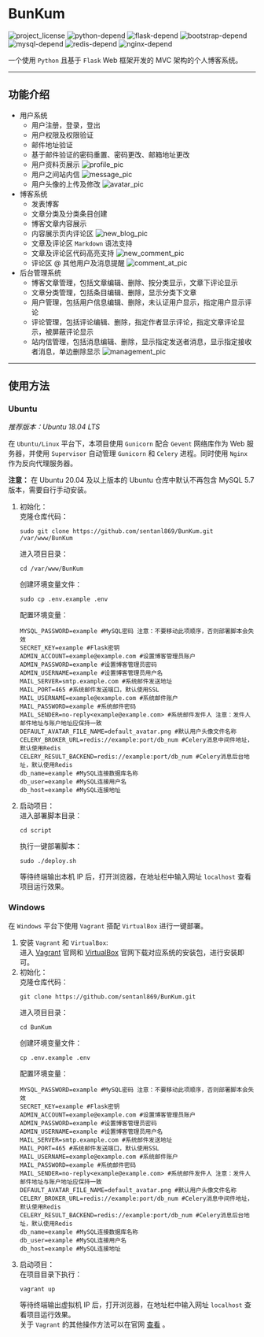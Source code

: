 # BunKum
![project_license](https://badgen.net/badge/License/GPL-3.0/green)
![python-depend](https://badgen.net/badge/Python/3.6.8+/blue)
![flask-depend](https://badgen.net/badge/Flask/1.1.1+/yellow)
![bootstrap-depend](https://badgen.net/badge/Bootstrap/3.3.7/red)
![mysql-depend](https://badgen.net/badge/MySQL/5.7/orange)
![redis-depend](https://badgen.net/badge/Redis/4.0.9+/cyan)
![nginx-depend](https://badgen.net/badge/Nginx/1.14.0+/purple)

一个使用 `Python` 且基于 `Flask` Web 框架开发的 MVC 架构的个人博客系统。
***
## 功能介绍
- 用户系统
    - 用户注册，登录，登出
    - 用户权限及权限验证
    - 邮件地址验证
    - 基于邮件验证的密码重置、密码更改、邮箱地址更改
    - 用户资料页展示
      ![profile_pic](/screenshot/profile.gif)
    - 用户之间站内信
      ![message_pic](/screenshot/message.gif)
    - 用户头像的上传及修改
      ![avatar_pic](/screenshot/avatar_upload.gif)
- 博客系统
    - 发表博客
    - 文章分类及分类条目创建
    - 博客文章内容展示
    - 内容展示页内评论区
      ![new_blog_pic](/screenshot/new_blog.gif)
    - 文章及评论区 `Markdown` 语法支持
    - 文章及评论区代码高亮支持
      ![new_comment_pic](/screenshot/new_comment.gif)
    - 评论区 @ 其他用户及消息提醒
      ![comment_at_pic](/screenshot/comment_at.gif)
- 后台管理系统
    - 博客文章管理，包括文章编辑、删除、按分类显示，文章下评论显示
    - 文章分类管理，包括条目编辑、删除，显示分类下文章
    - 用户管理，包括用户信息编辑、删除，未认证用户显示，指定用户显示评论
    - 评论管理，包括评论编辑、删除，指定作者显示评论，指定文章评论显示，被屏蔽评论显示
    - 站内信管理，包括消息编辑、删除，显示指定发送者消息，显示指定接收者消息，单边删除显示
      ![management_pic](/screenshot/management.gif)
***
## 使用方法
### Ubuntu
*推荐版本：Ubuntu 18.04 LTS*  

在 `Ubuntu/Linux` 平台下，本项目使用 `Gunicorn` 配合 `Gevent` 网络库作为 Web 服务器，并使用 `Supervisor` 自动管理 `Gunicorn` 和 `Celery` 进程。同时使用 `Nginx` 作为反向代理服务器。  

**注意：** 在 Ubuntu 20.04 及以上版本的 Ubuntu 仓库中默认不再包含 MySQL 5.7 版本，需要自行手动安装。  
1. 初始化：  
    克隆仓库代码：  
    ```shell
    sudo git clone https://github.com/sentanl869/BunKum.git /var/www/BunKum
    ```
    进入项目目录：
    ```shell
    cd /var/www/BunKum
    ```
    创建环境变量文件：  
    ```shell
    sudo cp .env.example .env
    ```
    配置环境变量：
    ```dotenv
    MYSQL_PASSWORD=example #MySQL密码 注意：不要移动此项顺序，否则部署脚本会失效
    SECRET_KEY=example #Flask密钥
    ADMIN_ACCOUNT=example@example.com #设置博客管理员账户
    ADMIN_PASSWORD=example #设置博客管理员密码
    ADMIN_USERNAME=example #设置博客管理员用户名
    MAIL_SERVER=smtp.example.com #系统邮件发送地址
    MAIL_PORT=465 #系统邮件发送端口，默认使用SSL
    MAIL_USERNAME=example@example.com #系统邮件账户
    MAIL_PASSWORD=example #系统邮件密码
    MAIL_SENDER=no-reply<example@example.com> #系统邮件发件人 注意：发件人邮件地址与账户地址应保持一致
    DEFAULT_AVATAR_FILE_NAME=default_avatar.png #默认用户头像文件名称
    CELERY_BROKER_URL=redis://example:port/db_num #Celery消息中间件地址，默认使用Redis
    CELERY_RESULT_BACKEND=redis://example:port/db_num #Celery消息后台地址，默认使用Redis
    db_name=example #MySQL连接数据库名称
    db_user=example #MySQL连接用户名
    db_host=example #MySQL连接地址
    ```
2. 启动项目：  
    进入部署脚本目录：
    ```shell
    cd script
    ```
    执行一键部署脚本：
    ```shell
    sudo ./deploy.sh
    ```
    等待终端输出本机 IP 后，打开浏览器，在地址栏中输入网址 `localhost` 查看项目运行效果。
### Windows
在 `Windows` 平台下使用 `Vagrant` 搭配 `VirtualBox` 进行一键部署。
1. 安装 `Vagrant` 和 `VirtualBox`:  
    进入 [Vagrant](https://www.vagrantup.com/downloads.html) 官网和 [VirtualBox](https://www.virtualbox.org/wiki/Downloads) 官网下载对应系统的安装包，进行安装即可。
2. 初始化：  
    克隆仓库代码：  
    ```shell
    git clone https://github.com/sentanl869/BunKum.git
    ```
    进入项目目录：
    ```shell
    cd BunKum
    ```
    创建环境变量文件：  
    ```shell
    cp .env.example .env
    ```
    配置环境变量：
    ```dotenv
    MYSQL_PASSWORD=example #MySQL密码 注意：不要移动此项顺序，否则部署脚本会失效
    SECRET_KEY=example #Flask密钥
    ADMIN_ACCOUNT=example@example.com #设置博客管理员账户
    ADMIN_PASSWORD=example #设置博客管理员密码
    ADMIN_USERNAME=example #设置博客管理员用户名
    MAIL_SERVER=smtp.example.com #系统邮件发送地址
    MAIL_PORT=465 #系统邮件发送端口，默认使用SSL
    MAIL_USERNAME=example@example.com #系统邮件账户
    MAIL_PASSWORD=example #系统邮件密码
    MAIL_SENDER=no-reply<example@example.com> #系统邮件发件人 注意：发件人邮件地址与账户地址应保持一致
    DEFAULT_AVATAR_FILE_NAME=default_avatar.png #默认用户头像文件名称
    CELERY_BROKER_URL=redis://example:port/db_num #Celery消息中间件地址，默认使用Redis
    CELERY_RESULT_BACKEND=redis://example:port/db_num #Celery消息后台地址，默认使用Redis
    db_name=example #MySQL连接数据库名称
    db_user=example #MySQL连接用户名
    db_host=example #MySQL连接地址
    ```
3. 启动项目：  
    在项目目录下执行：
    ```shell
    vagrant up
    ```
    等待终端输出虚拟机 IP 后，打开浏览器，在地址栏中输入网址 `localhost` 查看项目运行效果。  
    关于 `Vagrant` 的其他操作方法可以在官网 [查看](https://www.vagrantup.com/docs/cli) 。  